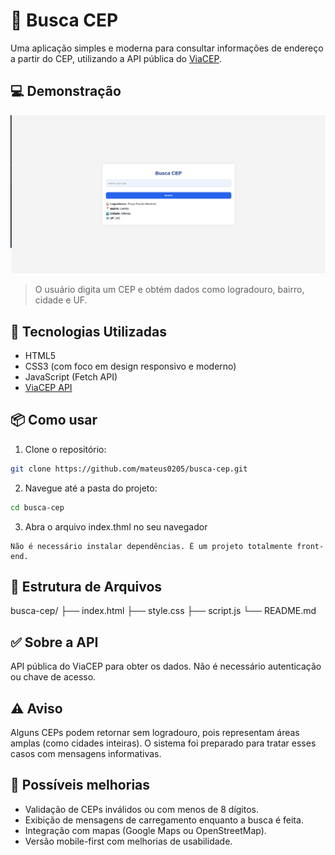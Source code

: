 # 🔎 Busca CEP

Uma aplicação simples e moderna para consultar informações de endereço a partir do CEP, utilizando a API pública do [ViaCEP](https://viacep.com.br/).

## 💻 Demonstração

![Demonstração da interface](/img/image.png)

> O usuário digita um CEP e obtém dados como logradouro, bairro, cidade e UF.

## 🚀 Tecnologias Utilizadas

- HTML5
- CSS3 (com foco em design responsivo e moderno)
- JavaScript (Fetch API)
- [ViaCEP API](https://viacep.com.br/)

## 📦 Como usar

1. Clone o repositório:
```bash
git clone https://github.com/mateus0205/busca-cep.git
```
2. Navegue até a pasta do projeto: 
```bash
cd busca-cep
```
3. Abra o arquivo index.thml no seu navegador 
```
Não é necessário instalar dependências. É um projeto totalmente front-end.
```
## 📁 Estrutura de Arquivos

busca-cep/
├── index.html
├── style.css
├── script.js
└── README.md


## ✅ Sobre a API

API pública do ViaCEP para obter os dados. Não é necessário autenticação ou chave de acesso.

## ⚠️ Aviso

Alguns CEPs podem retornar sem logradouro, pois representam áreas amplas (como cidades inteiras). O sistema foi preparado para tratar esses casos com mensagens informativas.

## 🧠 Possíveis melhorias

- Validação de CEPs inválidos ou com menos de 8 dígitos.  
- Exibição de mensagens de carregamento enquanto a busca é feita.  
- Integração com mapas (Google Maps ou OpenStreetMap).  
- Versão mobile-first com melhorias de usabilidade.


